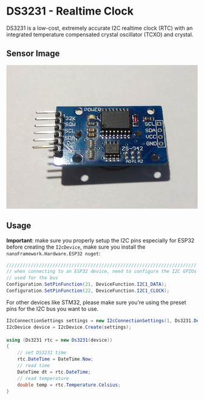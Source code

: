 # DS3231 - Realtime Clock
DS3231 is a low-cost, extremely accurate I2C realtime clock (RTC) with an integrated temperature compensated crystal oscillator (TCXO) and crystal.

## Sensor Image

![sensor](./sensor.jpg)

## Usage

**Important**: make sure you properly setup the I2C pins especially for ESP32 before creating the `I2cDevice`, make sure you install the `nanoFramework.Hardware.ESP32 nuget`:

```csharp
//////////////////////////////////////////////////////////////////////
// when connecting to an ESP32 device, need to configure the I2C GPIOs
// used for the bus
Configuration.SetPinFunction(21, DeviceFunction.I2C1_DATA);
Configuration.SetPinFunction(22, DeviceFunction.I2C1_CLOCK);
```

For other devices like STM32, please make sure you're using the preset pins for the I2C bus you want to use.

```csharp
I2cConnectionSettings settings = new I2cConnectionSettings(1, Ds3231.DefaultI2cAddress);
I2cDevice device = I2cDevice.Create(settings);

using (Ds3231 rtc = new Ds3231(device))
{
    // set DS3231 time
    rtc.DateTime = DateTime.Now;
    // read time
    DateTime dt = rtc.DateTime;
    // read temperature
    double temp = rtc.Temperature.Celsius;
}
```
